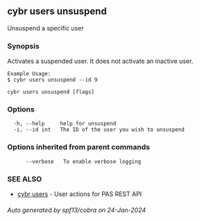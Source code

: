 ## cybr users unsuspend

Unsuspend a specific user

### Synopsis

Activates a suspended user. It does not activate an inactive user.
	
	Example Usage:
	$ cybr users unsuspend --id 9

```
cybr users unsuspend [flags]
```

### Options

```
  -h, --help     help for unsuspend
  -i, --id int   The ID of the user you wish to unsuspend
```

### Options inherited from parent commands

```
      --verbose   To enable verbose logging
```

### SEE ALSO

* [cybr users](cybr_users.md)	 - User actions for PAS REST API

###### Auto generated by spf13/cobra on 24-Jan-2024
